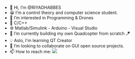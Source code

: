 - 👋 Hi, I’m @RIYADHABBES
- 😀 I’m a control theory and computer science student. 
- 👀 I’m interested in Programming & Drones
- 🔨  C/C++
- ⚙️  Matlab/Simulink - Arduino - Visual Studio 
- 🌱 I’m currently building my own Quadcopter from scratch 🪁
- 💡 Aslo, I'm learning QT Creator
- 💞️ I’m looking to collaborate on GUI open source projects.
- 📫 How to reach me: <a href="mailto:noufelbelbecir@gmail.com?"><img src="https://img.shields.io/badge/gmail-%23DD0031.svg?&style=for-the-badge&logo=gmail&logoColor=white"/></a>

<!---
RIYADHABBES/RIYADHABBES is a ✨ special ✨ repository because its `README.md` (this file) appears on your GitHub profile.
You can click the Preview link to take a look at your changes.
--->
